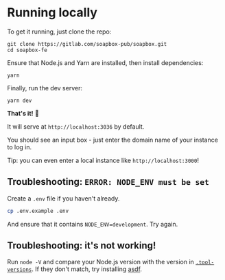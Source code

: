 # Running locally

To get it running, just clone the repo:

```
git clone https://gitlab.com/soapbox-pub/soapbox.git
cd soapbox-fe
```

Ensure that Node.js and Yarn are installed, then install dependencies:

```
yarn
```

Finally, run the dev server:

```
yarn dev
```

**That's it!** 🎉

It will serve at `http://localhost:3036` by default.

You should see an input box - just enter the domain name of your instance to log in.

Tip: you can even enter a local instance like `http://localhost:3000`!

## Troubleshooting: `ERROR: NODE_ENV must be set`

Create a `.env` file if you haven't already.

```sh
cp .env.example .env
```

And ensure that it contains `NODE_ENV=development`.
Try again.

## Troubleshooting: it's not working!

Run `node -V` and compare your Node.js version with the version in [`.tool-versions`](https://gitlab.com/soapbox-pub/soapbox/-/blob/develop/.tool-versions).
If they don't match, try installing [asdf](https://asdf-vm.com/).
